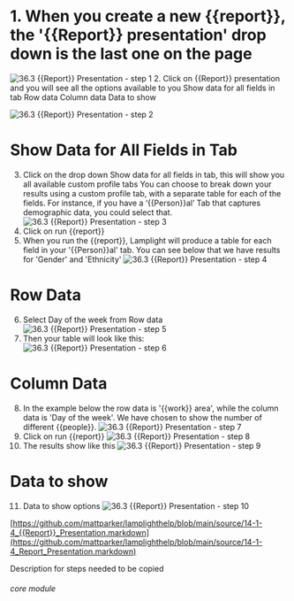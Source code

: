 # 1. When you create a new {{report}}, the &#039;{{Report}} presentation&#039; drop down is the last one on the page

![36.3 {{Report}} Presentation - step 1](36.3_Report_Presentation_im_1.png)
2. Click on {{Report}} presentation and you will see all the options available to you
Show data for all fields in tab
Row data
Column data
Data to show

![36.3 {{Report}} Presentation - step 2](36.3_Report_Presentation_im_2.png)
# Show Data for All Fields in Tab
3. Click on the drop down Show data for all fields in tab, this will show you all available custom profile tabs
You can choose to break down your results using a custom profile tab, with a separate table for each of the fields. For instance, if you have a ‘{{Person}}al’ Tab that captures demographic data, you could select that.
![36.3 {{Report}} Presentation - step 3](36.3_Report_Presentation_im_3.png)
4. Click on run {{report}}
5. When you run the {{report}}, Lamplight will produce a table for each field in your &#039;{{Person}}al&#039; tab. You can see below that we have results for &#039;Gender&#039; and &#039;Ethnicity&#039;
![36.3 {{Report}} Presentation - step 4](36.3_Report_Presentation_im_4.png)
# Row Data
6. Select Day of the week from Row data
![36.3 {{Report}} Presentation - step 5](36.3_Report_Presentation_im_5.png)
7. Then your table will look like this:
![36.3 {{Report}} Presentation - step 6](36.3_Report_Presentation_im_6.png)
# Column Data
8. In the example below the row data is &#039;{{work}} area&#039;, while the column data is &#039;Day of the week&#039;. We have chosen to show the number of different {{people}}.
![36.3 {{Report}} Presentation - step 7](36.3_Report_Presentation_im_7.png)
9. Click on run {{report}}
![36.3 {{Report}} Presentation - step 8](36.3_Report_Presentation_im_8.png)
10. The results show like this
![36.3 {{Report}} Presentation - step 9](36.3_Report_Presentation_im_9.png)
# Data to show
11. Data to show options
![36.3 {{Report}} Presentation - step 10](36.3_Report_Presentation_im_10.png)

[https://github.com/mattparker/lamplighthelp/blob/main/source/14-1-4_{{Report}}_Presentation.markdown](https://github.com/mattparker/lamplighthelp/blob/main/source/14-1-4_Report_Presentation.markdown)

Description for steps needed to be copied

###### core module